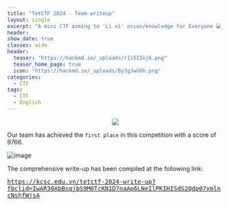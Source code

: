 ```yaml
---
title: "TetCTF 2024 - Team writeup"
layout: single
excerpt: "A mini CTF aiming to 'Lì xì' onion/knowledge for Everyone 💻 "
header:
show_date: true
classes: wide
header:
  teaser: "https://hackmd.io/_uploads/r1i5IZoj6.png"
  teaser_home_page: true
  icon: "https://hackmd.io/_uploads/By3gJwG0h.png"
categories:
  - CTF
tags:
  - CTF
  - English
---
```


<p align="center">
<img src="https://hackmd.io/_uploads/r1i5IZoj6.png">
</p>

Our team has achieved the `first place` in this competition with a score of 9766.

![image](https://hackmd.io/_uploads/Sk-Lvboop.png)

The comprehensive write-up has been compiled at the following link:

<kbd>
  <a href="https://kcsc.edu.vn/tetctf-2024-write-up?fbclid=IwAR30AbBsqjbS9M0TcKN1D7naAp6LNeIlPKIHISdS2Qdp07xmlncNshfWjsA" target="_blank">
    https://kcsc.edu.vn/tetctf-2024-write-up?fbclid=IwAR30AbBsqjbS9M0TcKN1D7naAp6LNeIlPKIHISdS2Qdp07xmlncNshfWjsA
  </a>
</kbd>